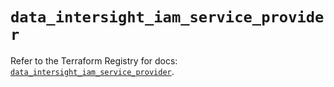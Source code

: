 # `data_intersight_iam_service_provider`

Refer to the Terraform Registry for docs: [`data_intersight_iam_service_provider`](https://registry.terraform.io/providers/ciscodevnet/intersight/1.0.71/docs/data-sources/iam_service_provider).

